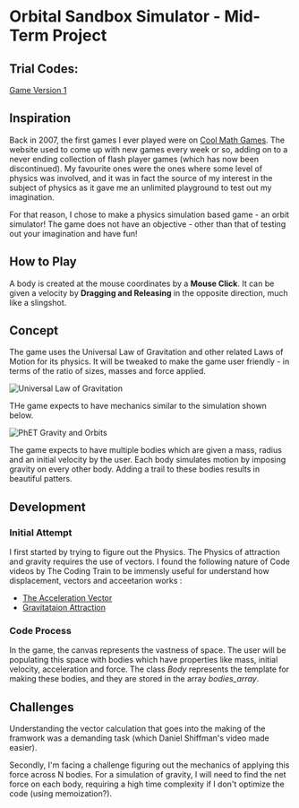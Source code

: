# Orbital Sandbox Simulator - Mid-Term Project

## Trial Codes:

[Game Version 1](https://editor.p5js.org/soumen02/sketches/nbZCqGCj9)

## Inspiration 

Back in 2007, the first games I ever played were on [Cool Math Games](https://www.coolmathgames.com/). The website used to come up with new games every week or so, adding on to a never ending collection of flash player games (which has now been discontinued). My favourite ones were the ones where some level of physics was involved, and it was in fact the source of my interest in the subject of physics as it gave me an unlimited playground to test out my imagination. 

For that reason, I chose to make a physics simulation based game - an orbit simulator! The game does not have an objective - other than that of testing out your imagination and have fun! 

## How to Play

A body is created at the mouse coordinates by a __Mouse Click__. It can be given a velocity by __Dragging and Releasing__ in the opposite direction, much like a slingshot. 

## Concept

The game uses the Universal Law of Gravitation and other related Laws of Motion for its physics. It will be tweaked to make the game user friendly - in terms of the ratio of sizes, masses and force applied. 

![Universal Law of Gravitation](https://user-images.githubusercontent.com/38569809/156557073-a1aa6ff5-657a-4a23-82d6-35d25b1460bb.png)

THe game expects to have mechanics similar to the simulation shown below.

![PhET Gravity and Orbits](https://user-images.githubusercontent.com/38569809/156557743-602185bc-6116-42e8-bd1e-5b29c7bd9225.png)



The game expects to have multiple bodies which are given a mass, radius and an initial velocity by the user. Each body simulates motion by imposing gravity on every other body. Adding a trail to these bodies results in beautiful patters. 



## Development
### Initial Attempt 

I first started by trying to figure out the Physics. The Physics of attraction and gravity requires the use of vectors. 
I found the following nature of Code videos by The Coding Train to be immensly useful for understand how displacement, vectors and acceetarion works :
  - [The Acceleration Vector](https://www.youtube.com/watch?v=T84AWnntxZA&t=76s)
  - [Gravitataion Attraction](https://www.youtube.com/watch?v=EpgB3cNhKPM&t=522s)


### Code Process

In the game, the canvas represents the vastness of space. The user will be populating this space with bodies which have properties like mass, initial velocity, acceleration and force. The class *Body* represents the template for making these bodies, and they are stored in the array *bodies_array*.

## Challenges

Understanding the vector calculation that goes into the making of the framwork was a demanding task (which Daniel Shiffman's video made easier). 

Secondly, I'm facing a challenge figuring out the mechanics of applying this force across N bodies. For a simulation of gravity, I will need to find the net force on each body, requiring a high time complexity if I don't optimize the code (using memoization?).
